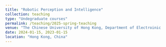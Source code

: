 ```yaml
---
title: "Robotic Perception and Intelligence"
collection: teaching
type: "Undegraduate courses"
permalink: /teaching/2025-spring-teaching
venue: "The Chinese University of Hong Kong, Department of Electroinic Engineering"
date: 2024-01-15, 2023-01-15
location: "Hong Kong, China"
---
```


